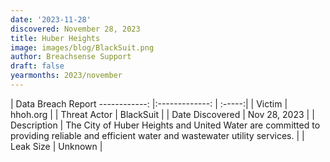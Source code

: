 ```yaml
---
date: '2023-11-28'
discovered: November 28, 2023
title: Huber Heights
image: images/blog/BlackSuit.png
author: Breachsense Support
draft: false
yearmonths: 2023/november
---
```



| Data Breach Report
------------:     |:-------------:    | :-----:|
| Victim      | hhoh.org      | 
| Threat Actor      | BlackSuit      | 
| Date Discovered      | Nov 28, 2023      | 
| Description      | The City of Huber Heights and United Water are committed to providing reliable and efficient water and wastewater utility services.      | 
| Leak Size      | Unknown      | 

